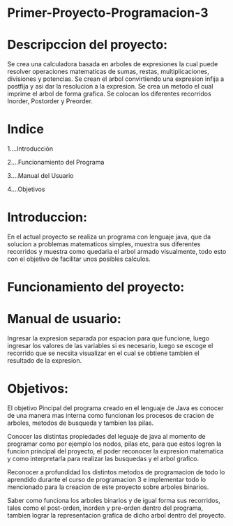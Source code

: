 # Primer-Proyecto-Programacion-3

# Descripccion del proyecto:

Se crea una calculadora basada en arboles de expresiones la cual puede resolver operaciones matematicas de sumas, restas, multiplicaciones, divisiones y potencias.
Se crean el arbol convirtiendo una expresion infija a postfija y asi dar la resolucion a la expresion. Se crea un metodo el cual imprime el arbol de forma grafica. Se colocan los diferentes recorridos Inorder, Postorder y Preorder.

# Indice


1....Introducción

2....Funcionamiento del Programa

3....Manual del Usuario

4....Objetivos

# Introduccion:

En el actual proyecto se realiza un programa con lenguaje java, que da solucion a problemas matematicos simples, muestra sus diferentes recorridos y muestra como quedaria el arbol armado visualmente, todo esto con el objetivo de facilitar unos posibles calculos.

# Funcionamiento del proyecto:

# Manual de usuario:

Ingresar la expresion separada por espacion para que funcione, luego ingresar los valores de las variables si es necesario, luego se escoge el recorrido que se necsita visualizar en el cual se obtiene tambien el resultado de la expresion.

# Objetivos:


El objetivo Pincipal del programa creado en el lenguaje de Java es conocer de una manera mas interna como funcionan los procesos de cracion de arboles, metodos de busqueda y tambien las pilas.

Conocer las distintas propiedades del leguaje de java al momento de programar como por ejemplo los nodos, pilas etc, para que estos logren la funcion principal del proyecto, el poder reconocer la expresion matematica y como interpretarla para realizar las busquedas y el arbol grafico.

Reconocer a profundidad los distintos metodos de programacion de todo lo aprendido durante el curso de programacion 3 e implementar todo lo mencionado para la creacion de este proyecto sobre arboles binarios.

Saber como funciona los arboles binarios y de igual forma sus recorridos, tales como el post-orden, inorden y pre-orden dentro del programa, tambien lograr la representacion grafica de dicho arbol dentro del proyecto.

